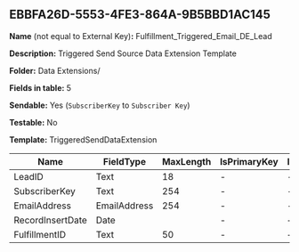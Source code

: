 ## EBBFA26D-5553-4FE3-864A-9B5BBD1AC145

**Name** (not equal to External Key)**:** Fulfillment_Triggered_Email_DE_Lead

**Description:** Triggered Send Source Data Extension Template

**Folder:** Data Extensions/

**Fields in table:** 5

**Sendable:** Yes (`SubscriberKey` to `Subscriber Key`)

**Testable:** No

**Template:** TriggeredSendDataExtension

| Name | FieldType | MaxLength | IsPrimaryKey | IsNullable | DefaultValue |
| --- | --- | --- | --- | --- | --- |
| LeadID | Text | 18 | - | - |  |
| SubscriberKey | Text | 254 | - | - |  |
| EmailAddress | EmailAddress | 254 | - | - |  |
| RecordInsertDate | Date |  | - | + | GetDate() |
| FulfillmentID | Text | 50 | - | + |  |
